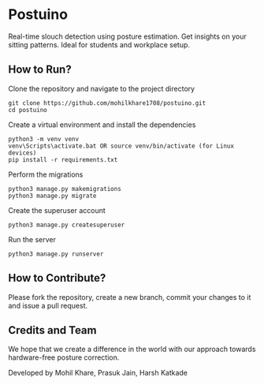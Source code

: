 # Postuino
Real-time slouch detection using posture estimation. Get insights on your sitting patterns. Ideal for students and workplace setup.

## How to Run?
Clone the repository and navigate to the project directory
```
git clone https://github.com/mohilkhare1708/postuino.git
cd postuino
```
Create a virtual environment and install the dependencies
```
python3 -m venv venv
venv\Scripts\activate.bat OR source venv/bin/activate (for Linux devices)
pip install -r requirements.txt
```
Perform the migrations
```
python3 manage.py makemigrations
python3 manage.py migrate
```
Create the superuser account
```
python3 manage.py createsuperuser
```
Run the server
```
python3 manage.py runserver
```

## How to Contribute?
Please fork the repository, create a new branch, commit your changes to it and issue a pull request.

## Credits and Team
We hope that we create a difference in the world with our approach towards hardware-free posture correction.

Developed by Mohil Khare, Prasuk Jain, Harsh Katkade
